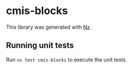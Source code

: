 # cmis-blocks

This library was generated with [Nx](https://nx.dev).

## Running unit tests

Run `nx test cmis-blocks` to execute the unit tests.
